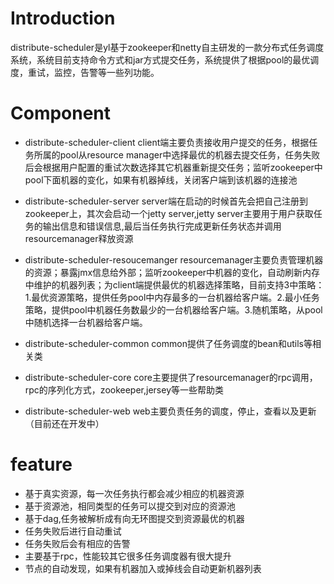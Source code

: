 # Introduction
distribute-scheduler是yl基于zookeeper和netty自主研发的一款分布式任务调度系统，系统目前支持命令方式和jar方式提交任务，系统提供了根据pool的最优调度，重试，监控，告警等一些列功能。

# Component
* distribute-scheduler-client
client端主要负责接收用户提交的任务，根据任务所属的pool从resource manager中选择最优的机器去提交任务，任务失败后会根据用户配置的重试次数选择其它机器重新提交任务；监听zookeeper中pool下面机器的变化，如果有机器掉线，关闭客户端到该机器的连接池

* distribute-scheduler-server
server端在启动的时候首先会把自己注册到zookeeper上，其次会启动一个jetty server,jetty server主要用于用户获取任务的输出信息和错误信息,最后当任务执行完成更新任务状态并调用resourcemanager释放资源

* distribute-scheduler-resoucemanger
resourcemanager主要负责管理机器的资源；暴露jmx信息给外部；监听zookeeper中机器的变化，自动刷新内存中维护的机器列表；为client端提供最优的机器选择策略，目前支持3中策略：1.最优资源策略，提供任务pool中内存最多的一台机器给客户端。2.最小任务策略，提供pool中机器任务数最少的一台机器给客户端。3.随机策略，从pool中随机选择一台机器给客户端。

* distribute-scheduler-common
common提供了任务调度的bean和utils等相关类

* distribute-scheduler-core
core主要提供了resourcemanager的rpc调用，rpc的序列化方式，zookeeper,jersey等一些帮助类

* distribute-scheduler-web
web主要负责任务的调度，停止，查看以及更新（目前还在开发中）

# feature
* 基于真实资源，每一次任务执行都会减少相应的机器资源
* 基于资源池，相同类型的任务可以提交到对应的资源池
* 基于dag,任务被解析成有向无环图提交到资源最优的机器
* 任务失败后进行自动重试
* 任务失败后会有相应的告警
* 主要基于rpc，性能较其它很多任务调度器有很大提升
* 节点的自动发现，如果有机器加入或掉线会自动更新机器列表
